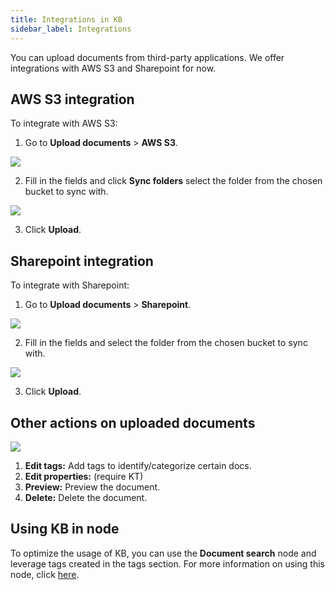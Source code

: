 ```yaml
---
title: Integrations in KB
sidebar_label: Integrations
---
```


You can upload documents from third-party applications. We offer integrations with AWS S3 and Sharepoint for now.

## AWS S3 integration

To integrate with AWS S3:

1. Go to **Upload documents** > **AWS S3**.

![](https://i.imgur.com/aZp5qQZ.png)

2. Fill in the fields and click **Sync folders** select the folder from the chosen bucket to sync with.

![](https://i.imgur.com/qvdNJSB.png)

3. Click **Upload**.

## Sharepoint integration

To integrate with Sharepoint:

1. Go to **Upload documents** > **Sharepoint**.

![](https://i.imgur.com/hRzbwGI.png)

2. Fill in the fields and select the folder from the chosen bucket to sync with.

![](https://i.imgur.com/jX6iB57.png)

3. Click **Upload**.

## Other actions on uploaded documents

![](https://i.imgur.com/h3WIDiv.png)

1. **Edit tags:** Add tags to identify/categorize certain docs.
2. **Edit properties:** (require KT)
3. **Preview:** Preview the document.
4. **Delete:** Delete the document.

## Using KB in node

To optimize the usage of KB, you can use the **Document search** node and leverage tags created in the tags section. For more information on using this node, click [here](https://docs.yellow.ai/docs/platform_concepts/studio/build/nodes/action-nodes#14-document-search).
